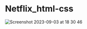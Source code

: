 # Netflix_html-css
<!-- Test -->
![Screenshot 2023-09-03 at 18 30 46](https://github.com/cihanbagriyanik/LoginPage_html-css/assets/132518854/f09ae54c-a40e-415d-82de-191136245102)

